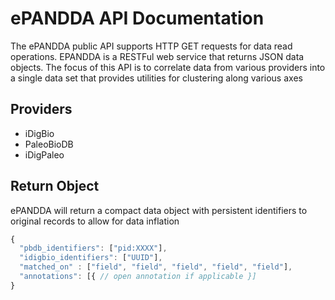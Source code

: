 # ePANDDA API Documentation

The ePANDDA public API supports HTTP GET requests for data read operations. EPANDDA is a RESTFul web service that returns JSON data objects.
The focus of this API is to correlate data from various providers into a single data set that provides utilities for clustering along
various axes

## Providers
- iDigBio
- PaleoBioDB
- iDigPaleo

## Return Object
ePANDDA will return a compact data object with persistent identifiers to original records to allow for data inflation

``` javascript
{ 
  "pbdb_identifiers": ["pid:XXXX"],
  "idigbio_identifiers": ["UUID"],
  "matched_on" : ["field", "field", "field", "field", "field"],
  "annotations": [{ // open annotation if applicable }]
}
```
